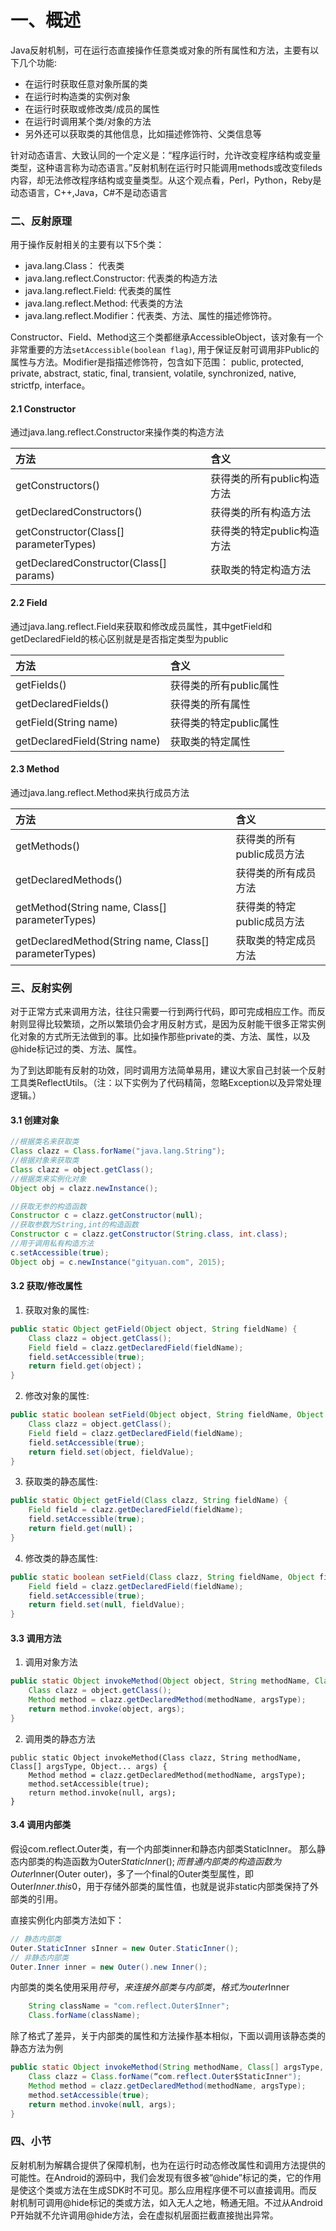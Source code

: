 # 一、概述

Java反射机制，可在运行态直接操作任意类或对象的所有属性和方法，主要有以下几个功能:

* 在运行时获取任意对象所属的类
* 在运行时构造类的实例对象
* 在运行时获取或修改类/成员的属性
* 在运行时调用某个类/对象的方法
* 另外还可以获取类的其他信息，比如描述修饰符、父类信息等

针对动态语言、大致认同的一个定义是：“程序运行时，允许改变程序结构或变量类型，这种语言称为动态语言。”反射机制在运行时只能调用methods或改变fileds内容，却无法修改程序结构或变量类型。从这个观点看，Perl，Python，Reby是动态语言，C++,Java，C#不是动态语言

### 二、反射原理

用于操作反射相关的主要有以下5个类：

- java.lang.Class： 代表类
- java.lang.reflect.Constructor: 代表类的构造方法
- java.lang.reflect.Field: 代表类的属性
- java.lang.reflect.Method: 代表类的方法
- java.lang.reflect.Modifier：代表类、方法、属性的描述修饰符。

Constructor、Field、Method这三个类都继承AccessibleObject，该对象有一个非常重要的方法`setAccessible(boolean flag)`, 用于保证反射可调用非Public的属性与方法。Modifier是指描述修饰符，包含如下范围： public, protected, private, abstract, static, final, transient, volatile, synchronized, native, strictfp, interface。

#### 2.1 Constructor

通过java.lang.reflect.Constructor来操作类的构造方法

| 方法                                   | 含义                       |
| :------------------------------------- | :------------------------- |
| getConstructors()                      | 获得类的所有public构造方法 |
| getDeclaredConstructors()              | 获得类的所有构造方法       |
| getConstructor(Class[] parameterTypes) | 获得类的特定public构造方法 |
| getDeclaredConstructor(Class[] params) | 获取类的特定构造方法       |

#### 2.2 Field

通过java.lang.reflect.Field来获取和修改成员属性，其中getField和getDeclaredField的核心区别就是是否指定类型为public

| 方法                          | 含义                   |
| :---------------------------- | :--------------------- |
| getFields()                   | 获得类的所有public属性 |
| getDeclaredFields()           | 获得类的所有属性       |
| getField(String name)         | 获得类的特定public属性 |
| getDeclaredField(String name) | 获取类的特定属性       |

#### 2.3 Method

通过java.lang.reflect.Method来执行成员方法

| 方法                                                   | 含义                       |
| :----------------------------------------------------- | :------------------------- |
| getMethods()                                           | 获得类的所有public成员方法 |
| getDeclaredMethods()                                   | 获得类的所有成员方法       |
| getMethod(String name, Class[] parameterTypes)         | 获得类的特定public成员方法 |
| getDeclaredMethod(String name, Class[] parameterTypes) | 获取类的特定成员方法       |

### 三、反射实例

对于正常方式来调用方法，往往只需要一行到两行代码，即可完成相应工作。而反射则显得比较繁琐，之所以繁琐仍会才用反射方式，是因为反射能干很多正常实例化对象的方式所无法做到的事。比如操作那些private的类、方法、属性，以及@hide标记过的类、方法、属性。

为了到达即能有反射的功效，同时调用方法简单易用，建议大家自己封装一个反射工具类ReflectUtils。（注：以下实例为了代码精简，忽略Exception以及异常处理逻辑。）

#### 3.1 创建对象

~~~java
//根据类名来获取类
Class clazz = Class.forName("java.lang.String");
//根据对象来获取类
Class clazz = object.getClass();
//根据类来实例化对象
Object obj = clazz.newInstance();

//获取无参的构造函数
Constructor c = clazz.getConstructor(null);
//获取参数为String,int的构造函数
Constructor c = clazz.getConstructor(String.class, int.class);
//用于调用私有构造方法
c.setAccessible(true);
Object obj = c.newInstance("gityuan.com", 2015);
~~~

#### 3.2 获取/修改属性

1) 获取对象的属性:

~~~java
public static Object getField(Object object, String fieldName) {
    Class clazz = object.getClass();
    Field field = clazz.getDeclaredField(fieldName);
    field.setAccessible(true);
    return field.get(object)；
}
~~~

2) 修改对象的属性:

~~~java
public static boolean setField(Object object, String fieldName, Object fieldValue) {
    Class clazz = object.getClass();
    Field field = clazz.getDeclaredField(fieldName);
    field.setAccessible(true);
    return field.set(object, fieldValue);
}
~~~

3) 获取类的静态属性:

~~~java
public static Object getField(Class clazz, String fieldName) {
    Field field = clazz.getDeclaredField(fieldName);
    field.setAccessible(true);
    return field.get(null)；
}
~~~

4) 修改类的静态属性:

~~~java
public static boolean setField(Class clazz, String fieldName, Object fieldValue) {
    Field field = clazz.getDeclaredField(fieldName);
    field.setAccessible(true);
    return field.set(null, fieldValue);
}
~~~

#### 3.3 调用方法

1) 调用对象方法

~~~java
public static Object invokeMethod(Object object, String methodName, Class[] argsType, Object... args) {
    Class clazz = object.getClass();
    Method method = clazz.getDeclaredMethod(methodName, argsType);
    return method.invoke(object, args);
}
~~~

2) 调用类的静态方法

```
public static Object invokeMethod(Class clazz, String methodName, Class[] argsType, Object... args) {
    Method method = clazz.getDeclaredMethod(methodName, argsType);
    method.setAccessible(true);  
    return method.invoke(null, args);
}
```

#### 3.4 调用内部类

假设com.reflect.Outer类，有一个内部类inner和静态内部类StaticInner。 那么静态内部类的构造函数为Outer$StaticInner(); 而普通内部类的构造函数为Outer$Inner(Outer outer)，多了一个final的Outer类型属性，即Outer$Inner.this$0，用于存储外部类的属性值，也就是说非static内部类保持了外部类的引用。

直接实例化内部类方法如下：

~~~java
// 静态内部类
Outer.StaticInner sInner = new Outer.StaticInner();
// 非静态内部类
Outer.Inner inner = new Outer().new Inner();
~~~

内部类的类名使用采用$符号，来连接外部类与内部类，格式为outer$Inner

~~~java
    String className = "com.reflect.Outer$Inner";
    Class.forName(className);
~~~

除了格式了差异，关于内部类的属性和方法操作基本相似，下面以调用该静态类的静态方法为例

~~~java
public static Object invokeMethod(String methodName, Class[] argsType, Object... args) {
    Class clazz = Class.forName(“com.reflect.Outer$StaticInner");
    Method method = clazz.getDeclaredMethod(methodName, argsType);
    method.setAccessible(true);  
    return method.invoke(null, args);
}
~~~

### 四、小节

反射机制为解耦合提供了保障机制，也为在运行时动态修改属性和调用方法提供的可能性。在Android的源码中，我们会发现有很多被”@hide”标记的类，它的作用是使这个类或方法在生成SDK时不可见。那么应用程序便不可以直接调用。而反射机制可调用@hide标记的类或方法，如入无人之地，畅通无阻。不过从Android P开始就不允许调用@hide方法，会在虚拟机层面拦截直接抛出异常。
